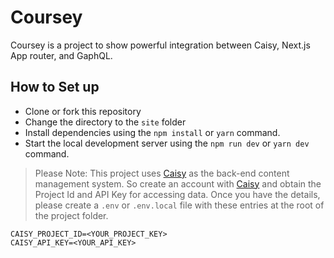 # Coursey

Coursey is a project to show powerful integration between Caisy, Next.js App router, and GaphQL.

## How to Set up

- Clone or fork this repository
- Change the directory to the `site` folder
- Install dependencies using the `npm install` or `yarn` command.
- Start the local development server using the `npm run dev` or `yarn dev` command.

> Please Note: This project uses [Caisy](https://app.caisy.io/app/signup/mwiyyiglk2er) as the back-end content management system. So create an account with [Caisy](https://app.caisy.io/app/signup/mwiyyiglk2er) and obtain the Project Id and API Key for accessing data. Once you have the details, please create a `.env` or `.env.local` file with these entries at the root of the project folder.

```shell
CAISY_PROJECT_ID=<YOUR_PROJECT_KEY>
CAISY_API_KEY=<YOUR_API_KEY>
```

